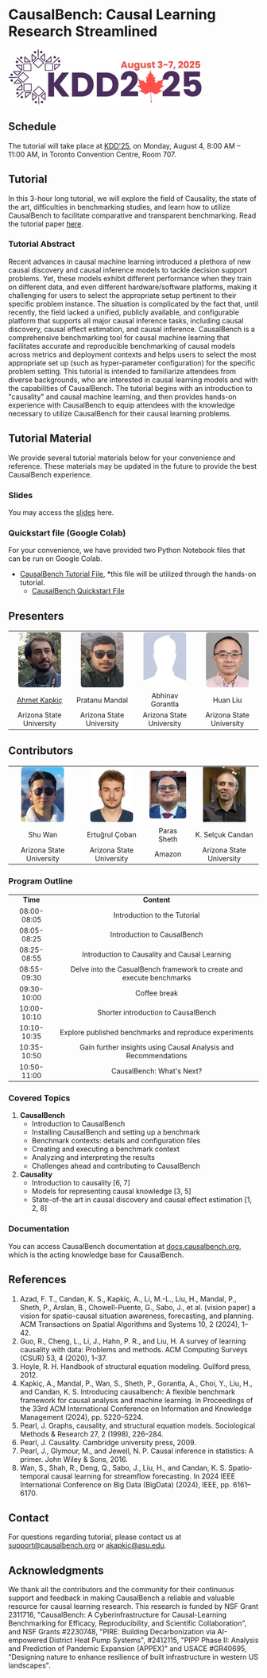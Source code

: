 <!-- # Presenters’ names and bibliography, tutorial outline and what will the participants learn from the tutorial. -->

# CausalBench: Causal Learning Research Streamlined
[![KDD Logo](resources/images/kddlogo.jpg)](https:..kdd2025.kdd.org/)
## Schedule
The tutorial will take place at [KDD'25](https://kdd2025.kdd.org/), on Monday, August 4, 8:00 AM – 11:00 AM, in Toronto Convention Centre, Room 707. 

## Tutorial
In this 3-hour long tutorial, we will explore the field of Causality, the state of the art, difficulties in benchmarking studies, and learn how to utilize CausalBench to facilitate comparative and transparent benchmarking.
Read the tutorial paper [here](https://docs.causalbench.org/files/papers/CausalBench_Tutorial.pdf).

### Tutorial Abstract
Recent advances in causal machine learning introduced a plethora of new causal discovery and causal inference models to tackle decision support problems. Yet, these models exhibit different performance when they train on different data, and even different hardware/software platforms, making it challenging for users to select the appropriate setup pertinent to their specific problem instance. The situation is complicated by the fact that, until recently, the field lacked a unified, publicly available, and configurable platform that supports all major causal inference tasks, including causal discovery, causal effect estimation, and causal inference. CausalBench is a comprehensive benchmarking tool for causal machine learning that facilitates accurate and reproducible benchmarking of causal models across metrics and deployment contexts and helps users to select the most appropriate set up (such as hyper-parameter configuration) for the specific problem setting. This tutorial is intended to familiarize attendees from diverse backgrounds, who are interested in causal learning models and with the capabilities of CausalBench. The tutorial begins with an introduction to "causality" and causal machine learning, and then provides hands-on experience with CausalBench to equip attendees with the knowledge necessary to utilize CausalBench for their causal learning problems.

## Tutorial Material
We provide several tutorial materials below for your convenience and reference. These materials may be updated in the future to provide the best CausalBench experience.

### Slides
You may access the [slides](/resources/KDD25_Tutorial_Deck.pdf) here.

###  Quickstart file (Google Colab)
For your convenience, we have provided two Python Notebook files that can be run on Google Colab.

- [CausalBench Tutorial File](https://colab.research.google.com/drive/1BxN6ol7hVi66tifZ0WRlPgmbsr8w0lY6), *this file will be utilized through the hands-on tutorial.
  - [CausalBench Quickstart File](https://colab.research.google.com/drive/1M068y8xOeAzCihDf1YVsFNZUY5JMHCQ8)


## Presenters
|  |  | | |
|:--:|:--:|:--:|:--:|
|![](resources/images/kapkic.jpg)|![](resources/images/mandal.jpg)|![](resources/images/gorantla.jpg)|![](resources/images/liu.jpg)|
|[Ahmet Kapkiç](https://kapkic.github.io)|Pratanu Mandal|Abhinav Gorantla|Huan Liu|
|Arizona State University|Arizona State University|Arizona State University|Arizona State University|

## Contributors
|  |  | | |
|:--:|:--:|:--:|:--:|
|![](resources/images/wan.jpg)|![](resources/images/coban.jpg)|![](resources/images/sheth.jpg)|![](resources/images/candan.jpg)|
|Shu Wan|Ertuğrul Çoban|Paras Sheth|K. Selçuk Candan|
|Arizona State University|Arizona State University|Amazon|Arizona State University|

### Program Outline
|  | |
|:--:|:--:|
|**Time**|**Content**	|
|08:00-08:05|	Introduction to the Tutorial|
|08:05-08:25|	Introduction to CausalBench|
|08:25-08:55|	Introduction to Causality and Causal Learning|
|08:55-09:30|	Delve into the CasualBench framework to create and execute benchmarks|
|09:30-10:00|	Coffee break|
|10:00-10:10|	Shorter introduction to CausalBench|
|10:10-10:35|	Explore published benchmarks and reproduce experiments|
|10:35-10:50|	Gain further insights using Causal Analysis and Recommendations|
|10:50-11:00|	CausalBench: What's Next?|

### Covered Topics
1. **CausalBench**
	- Introduction to CausalBench
	- Installing CausalBench and setting up a benchmark
	- Benchmark contexts: details and configuration files
	- Creating and executing a benchmark context
	- Analyzing and interpreting the results
	- Challenges ahead and contributing to CausalBench
2. **Causality**
	- Introduction to causality [6, 7]
	- Models for representing causal knowledge [3, 5]
	- State-of-the art in causal discovery and causal effect estimation [1, 2, 8] 

### Documentation
You can access CausalBench documentation at [docs.causalbench.org](https://docs.causalbench.org), which is the acting knowledge base for CausalBench.

## References
 1. Azad, F. T., Candan, K. S., Kapkiç, A., Li, M.-L., Liu, H., Mandal, P., Sheth, P., Arslan, B., Chowell-Puente, G., Sabo, J., et al. (vision paper) a vision for spatio-causal situation awareness, forecasting, and planning. ACM Transactions on Spatial Algorithms and Systems 10, 2 (2024), 1–42. 
2. Guo, R., Cheng, L., Li, J., Hahn, P. R., and Liu, H. A survey of learning causality with data: Problems and methods. ACM Computing Surveys (CSUR) 53, 4 (2020), 1–37. 
3. Hoyle, R. H. Handbook of structural equation modeling. Guilford press, 2012. 
4. Kapkiç, A., Mandal, P., Wan, S., Sheth, P., Gorantla, A., Choi, Y., Liu, H., and Candan, K. S. Introducing causalbench: A flexible benchmark framework for causal analysis and machine learning. In Proceedings of the 33rd ACM International Conference on Information and Knowledge Management (2024), pp. 5220–5224. 
5. Pearl, J. Graphs, causality, and structural equation models. Sociological Methods & Research 27, 2 (1998), 226–284. 
6. Pearl, J. Causality. Cambridge university press, 2009. 
7. Pearl, J., Glymour, M., and Jewell, N. P. Causal inference in statistics: A primer. John Wiley & Sons, 2016. 
8. Wan, S., Shah, R., Deng, Q., Sabo, J., Liu, H., and Candan, K. S. Spatio-temporal causal learning for streamflow forecasting. In 2024 IEEE International Conference on Big Data (BigData) (2024), IEEE, pp. 6161–6170.

## Contact
For questions regarding tutorial, please contact us at support@causalbench.org or akapkic@asu.edu.

## Acknowledgments
We thank all the contributors and the community for their continuous support and feedback in making CausalBench a reliable and valuable resource for causal learning research.
This research is funded by NSF Grant 2311716, "CausalBench: A Cyberinfrastructure for Causal-Learning Benchmarking for Efficacy, Reproducibility, and Scientific Collaboration", and NSF Grants #2230748, "PIRE: Building Decarbonization via AI-empowered District Heat Pump Systems", #2412115, "PIPP Phase II: Analysis and Prediction of Pandemic Expansion (APPEX)" and USACE #GR40695, "Designing nature to enhance resilience of built infrastructure in western US landscapes".